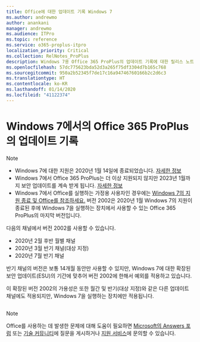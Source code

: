 ```yaml
---
title: Office에 대한 업데이트 기록 Windows 7
ms.author: andrewmo
author: anankani
manager: andrewmo
ms.audience: ITPro
ms.topic: reference
ms.service: o365-proplus-itpro
localization_priority: Critical
ms.collection: RelNotes_ProPlus
description: Windows 7용 Office 365 ProPlus의 업데이트 기록에 대한 릴리스 노트를 고객에게 제공합니다.
ms.openlocfilehash: 57dc775623bda52d3a265f75df3304d7b165c768
ms.sourcegitcommit: 950a2b52345f7de17c16a94746760166b2c2d6c3
ms.translationtype: HT
ms.contentlocale: ko-KR
ms.lasthandoff: 01/14/2020
ms.locfileid: "41122374"
---
```

# <a name="update-history-for-office-365-proplus-on-windows-7"></a>Windows 7에서의 Office 365 ProPlus의 업데이트 기록 

 > [!NOTE]
>
>- Windows 7에 대한 지원은 2020년 1월 14일에 종료되었습니다. [자세한 정보](https://www.microsoft.com/microsoft-365/windows/end-of-windows-7-support?rtc=1)
>- Windows 7에서 Office 365 ProPlus는 더 이상 지원되지 않지만 2023년 1월까지 보안 업데이트를 계속 받게 됩니다. [자세한 정보](https://docs.microsoft.com/DeployOffice/windows-7-support)
>- Windows 7에서 Office를 실행하는 가정용 사용자인 경우에는 [Windows 7의 지원 종료 및 Office를 참조하세요.](https://support.office.com/en-us/article/windows-7-end-of-support-and-office-78f20fab-b57b-44d7-8368-06a8493f3cb9?ui=en-US&rs=en-US&ad=US)
버전 2002은 2020년 1월 Windows 7의 지원이 종료된 후에 Windows 7을 실행하는 장치에서 사용할 수 있는 Office 365 ProPlus의 마지막 버전입니다.  

다음의 채널에서 버전 2002를 사용할 수 있습니다.
- 2020년 2월 후반 월별 채널
- 2020년 3월 반기 채널(대상 지정)
- 2020년 7월 반기 채널

반기 채널의 버전은 보통 14개월 동안만 사용할 수 있지만, Windows 7에 대한 확장된 보안 업데이트(ESU)의 기간에 맞추어 버전 2002에 한해서 예외를 적용하고 있습니다.

이 확장된 버전 2002의 가용성은 또한 월간 및 반기(대상 지정)와 같은 다른 업데이트 채널에도 적용되지만, Windows 7을 실행하는 장치에만 적용됩니다.

##

> [!NOTE]
> Office를 사용하는 데 발생한 문제에 대해 도움이 필요하면 [Microsoft의 Answers 포럼](https://answers.microsoft.com/) 또는 [기술 커뮤니티](https://techcommunity.microsoft.com/)에 질문을 게시하거나 [지원 서비스](https://support.microsoft.com/contactus)에 문의할 수 있습니다.
